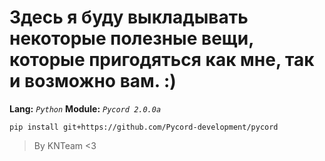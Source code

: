 # Здесь я буду выкладывать некоторые полезные вещи, которые пригодяться как мне, так и возможно вам. :)
**Lang:** *`Python`*
**Module:** *`Pycord 2.0.0a`*

```
pip install git+https://github.com/Pycord-development/pycord
```

> By KNTeam <3